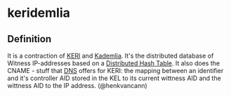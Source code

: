 # keridemlia
## Definition

It is a contraction of [KERI](key-event-receipt-infratructure) and [Kademlia](https://en.wikipedia.org/wiki/Kademlia). It's the distributed database of Witness IP-addresses based on a [Distributed Hash Table](distributed-hash-table). It also does the CNAME - stuff that [DNS](DNS) offers for KERI: the mapping between an identifier and it's controller AID stored in the KEL to its current wittness AID and the wittness AID to the IP address.
(@henkvancann)